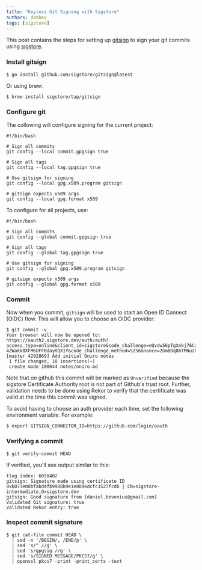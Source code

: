 ```yaml
---
title: "Keyless Git Signing with Sigstore"
authors: danbev
tags: [sigstore]
---
```


This post contains the steps for setting up
[gitsign](https://github.com/sigstore/gitsign) to sign your git
commits using [sigstore](https://www.sigstore.dev/).

<!--truncate-->

### Install gitsign

```console
$ go install github.com/sigstore/gitsign@latest
```

Or using brew:

```console
$ brew install sigstore/tap/gitsign
```

### Configure git

The collowing will configure signing for the current project:

```console
#!/bin/bash

# Sign all commits
git config --local commit.gpgsign true

# Sign all tags
git config --local tag.gpgsign true

# Use gitsign for signing
git config --local gpg.x509.program gitsign

# gitsign expects x509 args
git config --local gpg.format x509
```

To configure for all projects, use:

```console
#!/bin/bash

# Sign all commits
git config --global commit.gpgsign true

# Sign all tags
git config --global tag.gpgsign true

# Use gitsign for signing
git config --global gpg.x509.program gitsign

# gitsign expects x509 args
git config --global gpg.format x509
```

### Commit

Now when you commit, `gitsign` will be used to start an Open ID
Connect (OIDC) flow. This will allow you to choose an OIDC provider:

```console
$ git commit -v
Your browser will now be opened to:
https://oauth2.sigstore.dev/auth/auth?access_type=online&client_id=sigstore&code_challenge=eQvdw56pTgXnkj76Cab-4ZWaKk8XFM6UFFBdayKQX1Y&code_challenge_method=S256&nonce=2GmBDq86TMNuz8VhMUixMxiPSe2&redirect_uri=http%3A%2F%2Flocalhost%3A39617%2Fauth%2Fcallback&response_type=code&scope=openid+email&state=2GmBDlYDps5Ywd8dX4Ebwo4VnQL
[master 4292869] Add initial Oniro notes
 1 file changed, 10 insertions(+)
 create mode 100644 notes/oniro.md
```

Note that on github this commit will be marked as `Unverified` because
the sigstore Certificate Authority root is not part of Github's trust
root. Further, validation needs to be done using Rekor to verify that
the certificate was valid at the time this commit was signed.

To avoid having to choose an auth provider each time, set the following environment variable. For example:

```console
$ export GITSIGN_CONNECTOR_ID=https://github.com/login/oauth
```

### Verifying a commit

```console
$ git verify-commit HEAD
```

If verified, you'll see output similar to this:

```console
tlog index: 6058402
gitsign: Signature made using certificate ID 0xb073e00bfabd4fb9988b9e1e0896dcfc1527fcdb | CN=sigstore-intermediate,O=sigstore.dev
gitsign: Good signature from [daniel.bevenius@gmail.com]
Validated Git signature: true
Validated Rekor entry: true
```

### Inspect commit signature

```console
$ git cat-file commit HEAD \
  | sed -n '/BEGIN/, /END/p' \
  | sed 's/^ //g' \
  | sed 's/gpgsig //g' \
  | sed 's/SIGNED MESSAGE/PKCS7/g' \
  | openssl pkcs7 -print -print_certs -text
```
